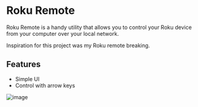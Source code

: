 # Roku Remote
Roku Remote is a handy utility that allows you to control your Roku device from your computer over your local network.

Inspiration for this project was my Roku remote breaking.

## Features
- Simple UI
- Control with arrow keys

![image](https://github.com/gaspernovak/roku-remote/assets/36790111/c7896c94-6796-4244-805b-881a6e670c35)
